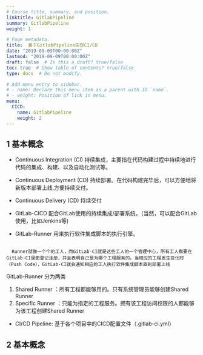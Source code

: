 ```yaml
---
# Course title, summary, and position.
linktitle: GitlabPipeline
summary: GitlabPipeline
weight: 1

# Page metadata.
title:  基于GitlabPipeline实现CI/CD
date: "2019-09-09T00:00:00Z"
lastmod: "2019-09-09T00:00:00Z"
draft: false  # Is this a draft? true/false
toc: true  # Show table of contents? true/false
type: docs  # Do not modify.

# Add menu entry to sidebar.
# - name: Declare this menu item as a parent with ID `name`.
# - weight: Position of link in menu.
menu:
  CICD:
    name: GitlabPipeline
    weight: 2
---
```





## 1 基本概念

* Continuous Integration (CI) 持续集成，主要指在代码构建过程中持续地进行代码的集成、构建、以及自动化测试等。

* Continuous Deployment (CD) 持续部署。在代码构建完毕后，可以方便地将新版本部署上线,方便持续交付。

* Continuous Delivery (CD) 持续交付

* GitLab-CICD 配合GitLab使用的持续集成/部署系统，（当然，可以配合GitLab使用，比如Jenkins等)

* GitLab-Runner 用来执行软件集成脚本的执行引擎。

```

  Runner就像一个个的工人，而GitLab-CI就是这些工人的一个管理中心，所有工人都要在GitLab-CI里面登记注册，并且表明自己是为哪个工程服务的。当相应的工程发生变化时（Push Code），GitLab-CI就会通知相应的工人执行软件集成脚本直到部署上线

```

GitLab-Runner 分为两类

   1. Shared Runner ：所有工程都能够用的。只有系统管理员能够创建Shared Runner
   2. Specific Runner ：只能为指定的工程服务。拥有该工程访问权限的人都能够为该工程创建Shared Runner

*  CI/CD Pipeline: 基于各个项目中的CICD配置文件（.gitlab-ci.yml）



## 2 基本概念